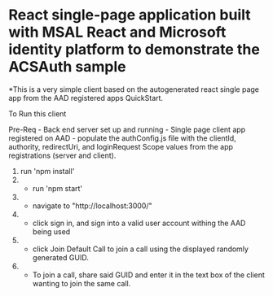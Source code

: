 # React single-page application built with MSAL React and Microsoft identity platform to demonstrate the ACSAuth sample

\*This is a very simple client based on the autogenerated react single page app from the AAD registered apps QuickStart.

To Run this client

Pre-Req - Back end server set up and running - Single page client app registered on AAD - populate the authConfig.js file with the clientId, authority, redirectUri, and loginRequest Scope values from the app registrations (server and client).

1.  run 'npm install'
2.  - run 'npm start'
3.  - navigate to "http://localhost:3000/"
4.  - click sign in, and sign into a valid user account withing the AAD being used
5.  - click Join Default Call to join a call using the displayed randomly generated GUID.
6.  - To join a call, share said GUID and enter it in the text box of the client wanting to join the same call.
